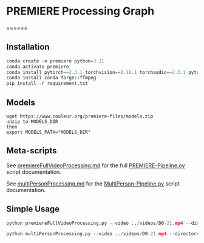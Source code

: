 # PREMIERE Processing Graph
======

Installation
------------

```py
conda create -n premiere python=3.11
conda activate premiere
conda install pytorch==2.3.1 torchvision==0.18.1 torchaudio==2.3.1 pytorch-cuda=12.1 -c pytorch -c nvidia
conda install conda-forge::ffmpeg
pip install -r requirement.txt
```

Models
------------

```
wget https://www.couleur.org/premiere-files/models.zip
unzip to MODELS_DIR
then
export MODELS_PATH="MODELS_DIR"
```

Meta-scripts
------------

See [premiereFullVideoProcessing.md](premiereFullVideoProcessing.md) for the full [PREMIERE-Pipeline.oy](premiereFullVideoProcessing.py) script documentation.

See [multiPersonProcessing.md](multiPersonProcessing.md) for the [MultiPerson-Pipeline.py](multiPersonProcessing.py) script documentation.


Simple Usage
------------


```py
python premiereFullVideoProcessing.py --video ../videos/D0-21.mp4 --directory ../results/D0-21
```

```py
python multiPersonProcessing.py --video ../videos/D0-21.mp4 --directory ../results/D0-21
```

